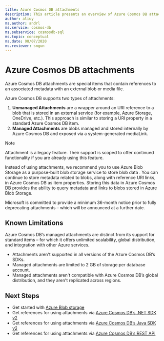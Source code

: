 ```yaml
---
title: Azure Cosmos DB attachments
description: This article presents an overview of Azure Cosmos DB attachments. 
author: aliuy
ms.author: andrl
ms.service: cosmos-db
ms.subservice: cosmosdb-sql
ms.topic: conceptual
ms.date: 08/07/2020
ms.reviewer: sngun
---
```


# Azure Cosmos DB attachments

Azure Cosmos DB attachments are special items that contain references to an associated metadata with an external blob or media file.

Azure Cosmos DB supports two types of attachments:

1. **Unmanaged Attachments** are a wrapper around an URI reference to a blob that is stored in an external service (for example, Azure Storage, OneDrive, etc.). This approach is similar to storing a URI property in a standard Azure Cosmos DB item.
2. **Managed Attachments** are blobs managed and stored internally by Azure Cosmos DB and exposed via a system-generated mediaLink.


> [!NOTE]
> Attachment is a legacy feature. Their support is scoped to offer continued functionality if you are already using this feature.
> 
> Instead of using attachments, we recommend you to use Azure Blob Storage as a purpose-built blob storage service to store blob data . You can continue to store metadata related to blobs, along with reference URI links, in Azure Cosmos DB as item properties. Storing this data in Azure Cosmos DB provides the ability to query metadata and links to blobs stored in Azure Blob Storage.
> 
> Microsoft is committed to provide a minimum 36-month notice prior to fully deprecating attachments – which will be announced at a further date.

## Known Limitations

Azure Cosmos DB’s managed attachments are distinct from its support for standard items – for which it offers unlimited scalability, global distribution, and integration with other Azure services.

- Attachments aren't supported in all versions of the Azure Cosmos DB’s SDKs.
- Managed attachments are limited to 2 GB of storage per database account.
- Managed attachments aren't compatible with Azure Cosmos DB’s global distribution, and they aren't replicated across regions.

## Next Steps

- Get started with [Azure Blob storage](https://docs.microsoft.com/azure/storage/blobs/storage-quickstart-blobs-dotnet)
- Get references for using attachments via [Azure Cosmos DB’s .NET SDK v2](https://docs.microsoft.com/dotnet/api/microsoft.azure.documents.attachment?view=azure-dotnet)
- Get references for using attachments via [Azure Cosmos DB’s Java SDK v2](https://docs.microsoft.com/java/api/com.microsoft.azure.documentdb.attachment?view=azure-java-stable)
- Get references for using attachments via [Azure Cosmos DB’s REST API](https://docs.microsoft.com/rest/api/cosmos-db/attachments)
